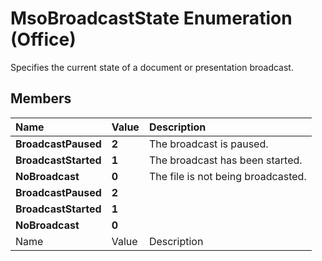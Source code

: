 
# MsoBroadcastState Enumeration (Office)

Specifies the current state of a document or presentation broadcast.


## Members



|**Name**|**Value**|**Description**|
|:-----|:-----|:-----|
| **BroadcastPaused**| **2**|The broadcast is paused.|
| **BroadcastStarted**| **1**|The broadcast has been started.|
| **NoBroadcast**| **0**|The file is not being broadcasted.|
| **BroadcastPaused**| **2**||
| **BroadcastStarted**| **1**||
| **NoBroadcast**| **0**||
|Name|Value|Description|
